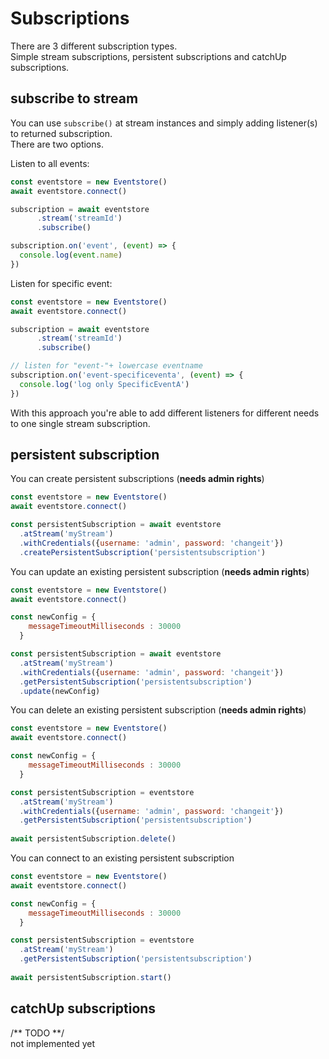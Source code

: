 # Subscriptions

There are 3 different subscription types.  
Simple stream subscriptions, persistent subscriptions and catchUp subscriptions.

## subscribe to stream

You can use `subscribe()` at stream instances and simply adding listener(s) to returned subscription.  
There are two options.

Listen to all events:

```javascript
const eventstore = new Eventstore()
await eventstore.connect()

subscription = await eventstore
      .stream('streamId')
      .subscribe()

subscription.on('event', (event) => {
  console.log(event.name)
})

```

Listen for specific event:

```javascript
const eventstore = new Eventstore()
await eventstore.connect()

subscription = await eventstore
      .stream('streamId')
      .subscribe()

// listen for "event-"+ lowercase eventname
subscription.on('event-specificeventa', (event) => {
  console.log('log only SpecificEventA')
})

```

With this approach you're able to add different listeners for different needs to one single stream subscription.

## persistent subscription

You can create persistent subscriptions (**needs admin rights**)

```javascript
const eventstore = new Eventstore()
await eventstore.connect()

const persistentSubscription = await eventstore
  .atStream('myStream')
  .withCredentials({username: 'admin', password: 'changeit'})
  .createPersistentSubscription('persistentsubscription')
```

You can update an existing persistent subscription (**needs admin rights**)

```javascript
const eventstore = new Eventstore()
await eventstore.connect()

const newConfig = {
    messageTimeoutMilliseconds : 30000
  }

const persistentSubscription = await eventstore
  .atStream('myStream')
  .withCredentials({username: 'admin', password: 'changeit'})
  .getPersistentSubscription('persistentsubscription')
  .update(newConfig)
```

You can delete an existing persistent subscription (**needs admin rights**)

```javascript
const eventstore = new Eventstore()
await eventstore.connect()

const newConfig = {
    messageTimeoutMilliseconds : 30000
  }

const persistentSubscription = eventstore
  .atStream('myStream')
  .withCredentials({username: 'admin', password: 'changeit'})
  .getPersistentSubscription('persistentsubscription')
  
await persistentSubscription.delete()
```

You can connect to an existing persistent subscription

```javascript
const eventstore = new Eventstore()
await eventstore.connect()

const newConfig = {
    messageTimeoutMilliseconds : 30000
  }

const persistentSubscription = eventstore
  .atStream('myStream')
  .getPersistentSubscription('persistentsubscription')
  
await persistentSubscription.start()
```

## catchUp subscriptions

/** TODO **/  
not implemented yet
